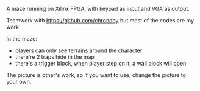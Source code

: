 A maze running on Xilinx FPGA, with keypad as input and VGA as output.

Teamwork with https://github.com/chronoby but most of the codes are my work.

In the maze:

* players can only see terrains around the character
* there're 2 traps  hide in the map
* there's a trigger block, when player step on it, a wall block will open

The picture is other's work, so if you want to use, change the picture to your own.
